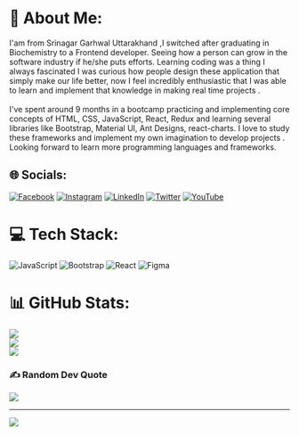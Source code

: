 # 💫 About Me:
I'am from Srinagar Garhwal Uttarakhand ,I switched after graduating in Biochemistry to a Frontend developer. Seeing how a person can grow in the software industry if he/she puts efforts. Learning coding was a thing I always fascinated I was curious how people design these application that simply make our life better, now I feel incredibly enthusiastic that I was able to learn and implement that knowledge in making real time projects .<br><br>I've spent around 9 months in a bootcamp practicing and implementing core concepts of HTML, CSS, JavaScript, React, Redux and learning several libraries like Bootstrap, Material UI, Ant Designs, react-charts. I love to study these frameworks and implement my own imagination to develop projects . Looking forward to learn more programming languages and frameworks.<br>


## 🌐 Socials:
[![Facebook](https://img.shields.io/badge/Facebook-%231877F2.svg?logo=Facebook&logoColor=white)](https://facebook.com/https://www.facebook.com/shivayy29) [![Instagram](https://img.shields.io/badge/Instagram-%23E4405F.svg?logo=Instagram&logoColor=white)](https://instagram.com/shivayy_29) [![LinkedIn](https://img.shields.io/badge/LinkedIn-%230077B5.svg?logo=linkedin&logoColor=white)](https://linkedin.com/in/https://www.linkedin.com/in/shivansh-rawat-78aa421b5/) [![Twitter](https://img.shields.io/badge/Twitter-%231DA1F2.svg?logo=Twitter&logoColor=white)](https://twitter.com/https://twitter.com/Shivansh3218) [![YouTube](https://img.shields.io/badge/YouTube-%23FF0000.svg?logo=YouTube&logoColor=white)](https://youtube.com/c/https://www.youtube.com/channel/UCicc2cwf78L6WXLB-BZ2hjg) 

# 💻 Tech Stack:
![JavaScript](https://img.shields.io/badge/javascript-%23323330.svg?style=for-the-badge&logo=javascript&logoColor=%23F7DF1E) ![Bootstrap](https://img.shields.io/badge/bootstrap-%23563D7C.svg?style=for-the-badge&logo=bootstrap&logoColor=white) ![React](https://img.shields.io/badge/react-%2320232a.svg?style=for-the-badge&logo=react&logoColor=%2361DAFB) 	![Figma](https://img.shields.io/badge/figma-%23F24E1E.svg?style=for-the-badge&logo=figma&logoColor=white)
# 📊 GitHub Stats:
![](https://github-readme-stats.vercel.app/api?username=Shivansh3218&theme=dark&hide_border=false&include_all_commits=true&count_private=true)<br/>
![](https://github-readme-streak-stats.herokuapp.com/?user=Shivansh3218&theme=dark&hide_border=false)<br/>
![](https://github-readme-stats.vercel.app/api/top-langs/?username=Shivansh3218&theme=dark&hide_border=false&include_all_commits=true&count_private=true&layout=compact)

### ✍️ Random Dev Quote
![](https://quotes-github-readme.vercel.app/api?type=horizontal&theme=radical)

---
[![](https://visitcount.itsvg.in/api?id=Shivansh3218&icon=0&color=0)](https://visitcount.itsvg.in)

